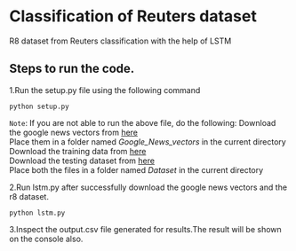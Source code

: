 # Classification of Reuters dataset

R8 dataset from Reuters classification with the help of LSTM

## Steps to run the code.

1.Run the setup.py file using the following command

`python setup.py`
  
`Note`: If you are not able to run the above file, do the following:
        Download the google news vectors from [here](https://drive.google.com/uc?id=0B7XkCwpI5KDYNlNUTTlSS21pQmM&export=download)<br>
        Place them in a folder named <em> Google_News_vectors </em> in the current directory<br>
        Download the training data from [here](https://www.cs.umb.edu/~smimarog/textmining/datasets/r8-train-stemmed.txt)<br>
        Download the testing dataset from [here](https://www.cs.umb.edu/~smimarog/textmining/datasets/r8-test-stemmed.txt)<br>
        Place both the files in a folder named <em> Dataset </em> in the current directory<br>

2.Run lstm.py after successfully download the google news vectors and the r8 dataset.

`python lstm.py`
  
3.Inspect the output.csv file generated for results.The result will be shown on the console also.
  

